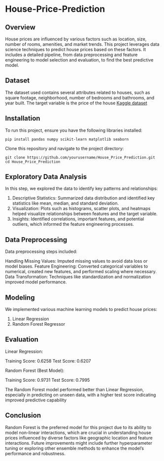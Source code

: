 # House-Price-Prediction

## Overview
House prices are influenced by various factors such as location, size, number of rooms, amenities, and market trends. This project leverages data science techniques to predict house prices based on these factors. It includes a detailed pipeline, from data preprocessing and feature engineering to model selection and evaluation, to find the best predictive model.

## Dataset
The dataset used contains several attributes related to houses, such as square footage, neighborhood, number of bedrooms and bathrooms, and year built. The target variable is the price of the house 
[Kaggle dataset](https://www.kaggle.com/datasets/camnugent/california-housing-prices)

## Installation
To run this project, ensure you have the following libraries installed:
``` git
pip install pandas numpy scikit-learn matplotlib seaborn
```
Clone this repository and navigate to the project directory:
``` git
git clone https://github.com/yourusername/House_Price_Prediction.git
cd House_Price_Prediction
```
## Exploratory Data Analysis

In this step, we explored the data to identify key patterns and relationships:

1. Descriptive Statistics: Summarized data distribution and identified key statistics like mean, median, and standard deviation.
2. Visualization: Plots such as histograms, scatter plots, and heatmaps helped visualize relationships between features and the target variable.
3. Insights: Identified correlations, important features, and potential outliers, which informed the feature engineering processes.


## Data Preprocessing

Data preprocessing steps included:

Handling Missing Values: Imputed missing values to avoid data loss or model biases.
Feature Engineering: Converted categorical variables to numerical, created new features, and performed scaling where necessary.
Data Transformation: Techniques like standardization and normalization improved model performance.

## Modeling
We implemented various machine learning models to predict house prices:

1. Linear Regression
2. Random Forest Regressor

## Evaluation 

Linear Regression:

Training Score: 0.6258
Test Score: 0.6207

Random Forest (Best Model):

Training Score: 0.9731
Test Score: 0.7995

The Random Forest model performed better than Linear Regression, especially in predicting on unseen data, with a higher test score indicating improved predictive capability

## Conclusion

Random Forest is the preferred model for this project due to its ability to model non-linear interactions, which are crucial in understanding house prices influenced by diverse factors like geographic location and feature interactions. Future improvements might include further hyperparameter tuning or exploring other ensemble methods to enhance the model’s performance and robustness.
